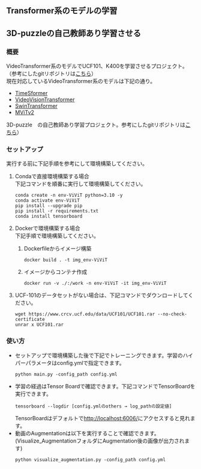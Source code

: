 ## Transformer系のモデルの学習
## 3D-puzzleの自己教師あり学習させる

### 概要
VideoTransformer系のモデルでUCF101、K400を学習させるプロジェクト。（参考にしたgitリポジトリは[こちら](https://github.com/mx-mark/VideoTransformer-pytorch)）<br>
現在対応しているVideoTransformer系のモデルは下記の通り。
- [TimeSformer](https://arxiv.org/abs/2102.05095)
- [VideoVisionTransformer](https://arxiv.org/abs/2103.15691)
- [SwinTransformer](https://arxiv.org/abs/2106.13230)
- [MViTv2](https://arxiv.org/abs/2112.01526)

3D-puzzle　の自己教師あり学習プロジェクト。参考にしたgitリポジトリは[こちら](https://yingyichen-cyy.github.io/Jigsaw-ViT/)）<br>
### セットアップ
実行する前に下記手順を参考にして環境構築してください。
1. Condaで直接環境構築する場合<br>
    下記コマンドを順番に実行して環境構築してください。
    ```
    conda create -n env-ViViT python=3.10 -y
    conda activate env-ViViT
    pip install --upgrade pip
    pip install -r requirements.txt
    conda install tensorboard
    ```
2. Dockerで環境構築する場合<br>
    下記手順で環境構築してください。<br>
    1. Dockerfileからイメージ構築
        ```
        docker build . -t img_env-ViViT
        ```
    2. イメージからコンテナ作成
        ```
        docker run -v ./:/work -n env-ViViT -it img_env-ViViT
        ```

3. UCF-101のデータセットがない場合は、下記コマンドでダウンロードしてください。<br>
    ```
    wget https://www.crcv.ucf.edu/data/UCF101/UCF101.rar --no-check-certificate
    unrar x UCF101.rar
    ```

### 使い方
- セットアップで環境構築した後で下記でトレーニングできます。学習のハイパーパラメータはconfig.ymlで指定できます。
    ```
    python main.py -config_path config.yml
    ```
- 学習の経過はTensor Boardで確認できます。下記コマンドでTensorBoardを実行できます。
    ```
    tensorboard --logdir [config.ymlのothers → log_pathの設定値]
    ```
    TensorBoardはデフォルトで[http://localhost:6006/](http://localhost:6006/)にアクセスすると見れます。
- 動画のAugmentationは以下を実行することで確認できます。(Visualize_AugmentationフォルダにAugmentation後の画像が出力されます)
    ```
    python visualize_augmentation.py -config_path config.yml
    ```
